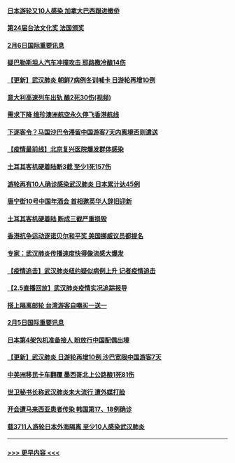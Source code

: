 #### [日本游轮又10人感染 加拿大巴西跟进撤侨](../pages/prog202/a102771084.md?t=02070102) 
#### [第24届台法文化奖 法国颁奖](../pages/prog202/a102771032.md?t=02070102) 
#### [2月6日国际重要讯息](../pages/prog202/a102770794.md?t=02070102) 
#### [疑巴勒斯坦人汽车冲撞攻击 耶路撒冷酿14伤](../pages/prog202/a102770586.md?t=02070102) 
#### [【更新】武汉肺炎 朝鲜7病例冬训喊卡 日游轮再增10例](../pages/prog202/a102770740.md?t=02070102) 
#### [意大利高速列车出轨 酿2死30伤(视频)](../pages/prog202/a102770762.md?t=02070102) 
#### [需求下降 维珍澳洲航空永久停飞香港航线](../pages/prog202/a102770751.md?t=02070102) 
#### [下逐客令？马国沙巴令滞留中国游客7天内离境否则遣送](../pages/prog202/a102770640.md?t=02070102) 
#### [【疫情最前线】北京复兴医院爆发群体感染](../pages/prog202/a102770602.md?t=02070102) 
#### [土耳其客机硬着陆断3截 至少1死157伤](../pages/prog202/a102770508.md?t=02070102) 
#### [游轮再有10人确诊感染武汉肺炎 日本累计达45例](../pages/prog202/a102770476.md?t=02070102) 
#### [唐宁街10号中国年酒会 首相邀英华人辞旧迎新](../pages/prog202/a102770458.md?t=02070102) 
#### [土耳其客机硬着陆 断成三截严重损毁](../pages/prog202/a102770239.md?t=02070102) 
#### [香港抗争运动逐诺贝尔和平奖 美国挪威议员都提名](../pages/prog202/a102770390.md?t=02070102) 
#### [专家：武汉肺炎传播速度快得像流感大爆发](../pages/prog202/a102770132.md?t=02070102) 
#### [【疫情追击】武汉肺炎纽约疑似病例上升 记者疫情追击](../pages/prog202/a102770000.md?t=02070102) 
#### [【2.5直播回放】武汉肺炎疫情实况追踪报导](../pages/prog202/a102769913.md?t=02070102) 
#### [搭上隔离邮轮 台湾游客自嘲买一送一](../pages/prog202/a102769845.md?t=02070102) 
#### [2月5日国际重要讯息](../pages/prog202/a102769821.md?t=02070102) 
#### [日本第4架包机准备接人 盼放行中国配偶出境](../pages/prog202/a102769765.md?t=02070102) 
#### [【更新】武汉肺炎 日游轮再增10例 沙巴宽限中国游客7天](../pages/prog202/a102758911.md?t=02070102) 
#### [中美洲移民卡车翻覆 墨西哥北上公路酿1死81伤](../pages/prog202/a102769703.md?t=02070102) 
#### [世卫秘书长称武汉肺炎未大流行 遭外媒打脸](../pages/prog202/a102769679.md?t=02070102) 
#### [开会遭马来西亚患者传染 韩国第17、18例确诊](../pages/prog202/a102769600.md?t=02070102) 
#### [载3711人游轮日本外海隔离 至少10人感染武汉肺炎](../pages/prog202/a102769538.md?t=02070102) 

----
#### [ >>> 更早内容 <<< ](../indexes/prog202-earlier.md)
